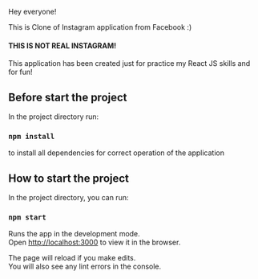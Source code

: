 Hey everyone!

This is Clone of Instagram application from Facebook :)

#### THIS IS NOT REAL INSTAGRAM!

This application has been created just for practice my React JS skills and for fun!

## Before start the project

In the project directory run:

### `npm install`

to install all dependencies for correct operation of the application

## How to start the project

In the project directory, you can run:

### `npm start`

Runs the app in the development mode.<br />
Open [http://localhost:3000](http://localhost:3000) to view it in the browser.

The page will reload if you make edits.<br />
You will also see any lint errors in the console.
